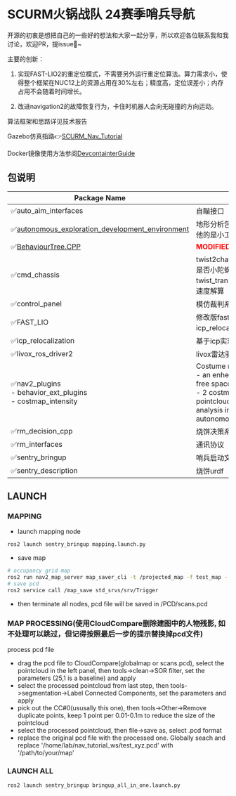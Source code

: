# SCURM火锅战队 24赛季哨兵导航

开源的初衷是想把自己的一些好的想法和大家一起分享，所以欢迎各位联系我和我讨论，欢迎PR，提issue🫠~

主要的创新：

1. 实现FAST-LIO2的重定位模式，不需要另外运行重定位算法。算力需求小，使得整个框架在NUC12上的资源占用在30%左右；精度高，定位误差小；内存占用不会随着时间增长。

2. 改进navigation2的故障恢复行为，卡住时机器人会向无碰撞的方向运动。

算法框架和思路详见技术报告

Gazebo仿真指路👉[SCURM_Nav_Tutorial](https://github.com/PolarisXQ/SCURM_Nav_Tutorial.git)

Docker镜像使用方法参阅[DevcontainterGuide](./DevcontainterGuide.md)

## 包说明

| Package Name | Description |
|--------------|-------------|
| ✅auto_aim_interfaces | 自瞄接口 |
| ✅[autonomous_exploration_development_environment](https://github.com/HongbiaoZ/autonomous_exploration_development_environment) | 地形分析包terrain_analysis和terrain_analysis_ext，其他的是小工具无关紧要 |
| ✅[BehaviourTree.CPP](https://github.com/BehaviorTree/BehaviorTree.CPP) | <span style="color:red">**MODIFIED**</span> BehaviourTree lib |
| ✅cmd_chassis | twist2chassis_cmd：将twist加上底盘的控制方式（如是否小陀螺），发出到串口接收的话题；<br> twist_transformer， fake_joint用于实现底盘到云台的速度解算 |
| ✅control_panel | 模仿裁判系统发消息 |
| ✅FAST_LIO | 修改版fastlio，具备建图和重定位功能（须配合icp_relocalizatiion使用） |
| ✅icp_relocalization | 基于icp实现的重定位，须配合修改版FAST_LIO使用 |
| ✅livox_ros_driver2 | livox雷达驱动 |
| ✅nav2_plugins <br> - behavior_ext_plugins <br> - costmap_intensity | Costume nav2 plugins <br> - an enhenced back_up action that move toward free space <br> - 2 costmap_2d layer that use intensity filed of pointcloud msg rather than height (use with terrain analysis in autonomous_exploration_development_environment) |
| ✅rm_decision_cpp | 烧饼决策系统 |
| ✅rm_interfaces | 通讯协议 |
| ✅sentry_bringup | 哨兵启动文件 |
| ✅sentry_description | 烧饼urdf |

## LAUNCH

### MAPPING

- launch mapping node

```bash
ros2 launch sentry_bringup mapping.launch.py
```

- save map

```bash
# occupancy grid map
ros2 run nav2_map_server map_saver_cli -t /projected_map -f test_map --fmt png
# save pcd
ros2 service call /map_save std_srvs/srv/Trigger
```

- then terminate all nodes, pcd file will be saved in /PCD/scans.pcd
    
### MAP PROCESSING(使用CloudCompare删除建图中的人物残影, 如不处理可以跳过，但记得按照最后一步的提示替换掉pcd文件)

process pcd file
- drag the pcd file to CloudCompare(globalmap or scans.pcd), select the pointcloud in the left panel, then tools->clean->SOR filter, set the parameters (25,1 is a baseline) and apply
- select the processed pointcloud from last step, then tools->segmentation->Label Connected Components, set the parameters and apply
- pick out the CC#0(ususally this one), then tools->Other->Remove duplicate points, keep 1 point per 0.01-0.1m to reduce the size of the pointcloud
- select the processed pointcloud, then file->save as, select .pcd format
- replace the original pcd file with the processed one. Globally seach and replace '/home/lab/nav_tutorial_ws/test_xyz.pcd' with '/path/to/your/map'

### LAUNCH ALL

```bash
ros2 launch sentry_bringup bringup_all_in_one.launch.py
```